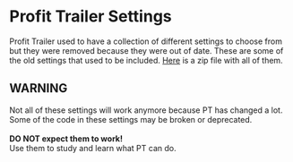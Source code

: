 # Profit Trailer Settings

Profit Trailer used to have a collection of different settings to choose from but they were removed because they were out of date.
These are some of the old settings that used to be included.  [Here](https://github.com/PTdude/Profit-Trailer-Settings/releases/tag/1) is a zip file with all of them.

## **WARNING**<br>
Not all of these settings will work anymore because PT has changed a lot.  Some of the code in these settings may be broken or deprecated.<br><br>
**DO NOT expect them to work!**  
Use them to study and learn what PT can do.


